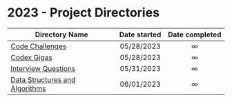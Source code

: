 # 2023 - Project Directories


| Directory Name                                                 | Date started | Date completed |
|----------------------------------------------------------------|:------------:|:--------------:|
| [Code Challenges](codeChallenges/)                             |  05/28/2023  |       ∞        |
| [Codex Gigas](codexGigas/)                                     |  05/28/2023  |       ∞        |
| [Interview Questions](interviewQuestions/)                     |  05/31/2023  |       ∞        |
| [Data Structures and Algorithms](dataStructuresandAlgorithms/) |  06/01/2023  |       ∞        |






